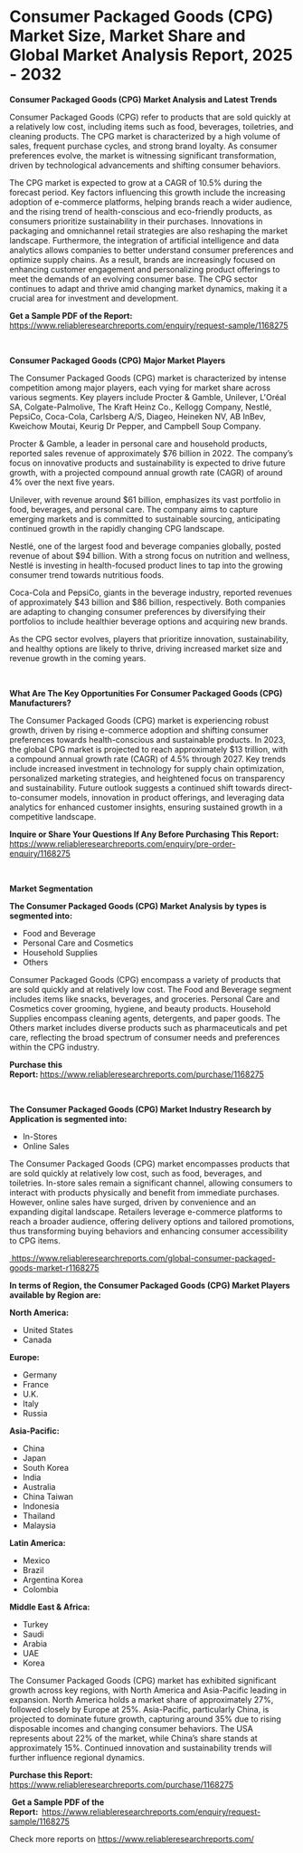 <p><h1>Consumer Packaged Goods (CPG) Market Size, Market Share and Global Market Analysis Report, 2025 - 2032</h1></p><p><strong>Consumer Packaged Goods (CPG) Market Analysis and Latest Trends</strong></p>
<p><p>Consumer Packaged Goods (CPG) refer to products that are sold quickly at a relatively low cost, including items such as food, beverages, toiletries, and cleaning products. The CPG market is characterized by a high volume of sales, frequent purchase cycles, and strong brand loyalty. As consumer preferences evolve, the market is witnessing significant transformation, driven by technological advancements and shifting consumer behaviors.</p><p>The CPG market is expected to grow at a CAGR of 10.5% during the forecast period. Key factors influencing this growth include the increasing adoption of e-commerce platforms, helping brands reach a wider audience, and the rising trend of health-conscious and eco-friendly products, as consumers prioritize sustainability in their purchases. Innovations in packaging and omnichannel retail strategies are also reshaping the market landscape. Furthermore, the integration of artificial intelligence and data analytics allows companies to better understand consumer preferences and optimize supply chains. As a result, brands are increasingly focused on enhancing customer engagement and personalizing product offerings to meet the demands of an evolving consumer base. The CPG sector continues to adapt and thrive amid changing market dynamics, making it a crucial area for investment and development.</p></p>
<p><strong>Get a Sample PDF of the Report:&nbsp;</strong> <a href="https://www.reliableresearchreports.com/enquiry/request-sample/1168275?utm_campaign=2216&utm_medium=2&utm_source=Github&utm_content=ia&utm_term=08032025&utm_id=consumer-packaged-goods-cpg">https://www.reliableresearchreports.com/enquiry/request-sample/1168275</a></p>
<p>&nbsp;</p>
<p><strong>Consumer Packaged Goods (CPG) Major Market Players</strong></p>
<p><p>The Consumer Packaged Goods (CPG) market is characterized by intense competition among major players, each vying for market share across various segments. Key players include Procter & Gamble, Unilever, L'Oréal SA, Colgate-Palmolive, The Kraft Heinz Co., Kellogg Company, Nestlé, PepsiCo, Coca-Cola, Carlsberg A/S, Diageo, Heineken NV, AB InBev, Kweichow Moutai, Keurig Dr Pepper, and Campbell Soup Company.</p><p>Procter & Gamble, a leader in personal care and household products, reported sales revenue of approximately $76 billion in 2022. The company’s focus on innovative products and sustainability is expected to drive future growth, with a projected compound annual growth rate (CAGR) of around 4% over the next five years.</p><p>Unilever, with revenue around $61 billion, emphasizes its vast portfolio in food, beverages, and personal care. The company aims to capture emerging markets and is committed to sustainable sourcing, anticipating continued growth in the rapidly changing CPG landscape.</p><p>Nestlé, one of the largest food and beverage companies globally, posted revenue of about $94 billion. With a strong focus on nutrition and wellness, Nestlé is investing in health-focused product lines to tap into the growing consumer trend towards nutritious foods.</p><p>Coca-Cola and PepsiCo, giants in the beverage industry, reported revenues of approximately $43 billion and $86 billion, respectively. Both companies are adapting to changing consumer preferences by diversifying their portfolios to include healthier beverage options and acquiring new brands.</p><p>As the CPG sector evolves, players that prioritize innovation, sustainability, and healthy options are likely to thrive, driving increased market size and revenue growth in the coming years.</p></p>
<p>&nbsp;</p>
<p><strong>What Are The Key Opportunities For Consumer Packaged Goods (CPG) Manufacturers?</strong></p>
<p><p>The Consumer Packaged Goods (CPG) market is experiencing robust growth, driven by rising e-commerce adoption and shifting consumer preferences towards health-conscious and sustainable products. In 2023, the global CPG market is projected to reach approximately $13 trillion, with a compound annual growth rate (CAGR) of 4.5% through 2027. Key trends include increased investment in technology for supply chain optimization, personalized marketing strategies, and heightened focus on transparency and sustainability. Future outlook suggests a continued shift towards direct-to-consumer models, innovation in product offerings, and leveraging data analytics for enhanced customer insights, ensuring sustained growth in a competitive landscape.</p></p>
<p><strong>Inquire or Share Your Questions If Any Before Purchasing This Report:</strong> <a href="https://www.reliableresearchreports.com/enquiry/pre-order-enquiry/1168275?utm_campaign=2216&utm_medium=2&utm_source=Github&utm_content=ia&utm_term=08032025&utm_id=consumer-packaged-goods-cpg">https://www.reliableresearchreports.com/enquiry/pre-order-enquiry/1168275</a></p>
<p>&nbsp;</p>
<p><strong>Market Segmentation</strong></p>
<p><strong>The Consumer Packaged Goods (CPG) Market Analysis by types is segmented into:</strong></p>
<p><ul><li>Food and Beverage</li><li>Personal Care and Cosmetics</li><li>Household Supplies</li><li>Others</li></ul></p>
<p><p>Consumer Packaged Goods (CPG) encompass a variety of products that are sold quickly and at relatively low cost. The Food and Beverage segment includes items like snacks, beverages, and groceries. Personal Care and Cosmetics cover grooming, hygiene, and beauty products. Household Supplies encompass cleaning agents, detergents, and paper goods. The Others market includes diverse products such as pharmaceuticals and pet care, reflecting the broad spectrum of consumer needs and preferences within the CPG industry.</p></p>
<p><strong>Purchase this Report:&nbsp;</strong><a href="https://www.reliableresearchreports.com/purchase/1168275?utm_campaign=2216&utm_medium=2&utm_source=Github&utm_content=ia&utm_term=08032025&utm_id=consumer-packaged-goods-cpg">https://www.reliableresearchreports.com/purchase/1168275</a></p>
<p>&nbsp;</p>
<p><strong>The Consumer Packaged Goods (CPG) Market Industry Research by Application is segmented into:</strong></p>
<p><ul><li>In-Stores</li><li>Online Sales</li></ul></p>
<p><p>The Consumer Packaged Goods (CPG) market encompasses products that are sold quickly at relatively low cost, such as food, beverages, and toiletries. In-store sales remain a significant channel, allowing consumers to interact with products physically and benefit from immediate purchases. However, online sales have surged, driven by convenience and an expanding digital landscape. Retailers leverage e-commerce platforms to reach a broader audience, offering delivery options and tailored promotions, thus transforming buying behaviors and enhancing consumer accessibility to CPG items.</p></p>
<p><a href="https://www.reliableresearchreports.com/global-consumer-packaged-goods-market-r1168275?utm_campaign=2216&utm_medium=2&utm_source=Github&utm_content=ia&utm_term=08032025&utm_id=consumer-packaged-goods-cpg">&nbsp;https://www.reliableresearchreports.com/global-consumer-packaged-goods-market-r1168275</a></p>
<p><strong>In terms of Region, the Consumer Packaged Goods (CPG) Market Players available by Region are:</strong></p>
<p>
    <p> <strong> North America: </strong>
        <ul>
            <li>United States</li>
            <li>Canada</li>
        </ul>
        </p> 
    <p> <strong> Europe: </strong>
        <ul>
            <li>Germany</li>
            <li>France</li>
            <li>U.K.</li>
            <li>Italy</li>
            <li>Russia</li>
        </ul>
        </p> 
    <p> <strong> Asia-Pacific: </strong>
        <ul>
            <li>China</li>
            <li>Japan</li>
            <li>South Korea</li>
            <li>India</li>
            <li>Australia</li>
            <li>China Taiwan</li>
            <li>Indonesia</li>
            <li>Thailand</li>
            <li>Malaysia</li>
        </ul>
        </p> 
    <p> <strong> Latin America: </strong>
        <ul>
            <li>Mexico</li>
            <li>Brazil</li>
            <li>Argentina Korea</li>
            <li>Colombia</li>
        </ul>
        </p> 
    <p> <strong> Middle East & Africa: </strong>
        <ul>
            <li>Turkey</li>
            <li>Saudi</li>
            <li>Arabia</li>
            <li>UAE</li>
            <li>Korea</li>
        </ul>
    </p>
    </p>
<p><p>The Consumer Packaged Goods (CPG) market has exhibited significant growth across key regions, with North America and Asia-Pacific leading in expansion. North America holds a market share of approximately 27%, followed closely by Europe at 25%. Asia-Pacific, particularly China, is projected to dominate future growth, capturing around 35% due to rising disposable incomes and changing consumer behaviors. The USA represents about 22% of the market, while China’s share stands at approximately 15%. Continued innovation and sustainability trends will further influence regional dynamics.</p></p>
<p><strong>Purchase this Report: </strong><a href="https://www.reliableresearchreports.com/purchase/1168275?utm_campaign=2216&utm_medium=2&utm_source=Github&utm_content=ia&utm_term=08032025&utm_id=consumer-packaged-goods-cpg">https://www.reliableresearchreports.com/purchase/1168275</a></p>
<p>&nbsp;<strong>Get a Sample PDF of the Report:&nbsp;&nbsp;</strong><a href="https://www.reliableresearchreports.com/enquiry/request-sample/1168275?utm_campaign=2216&utm_medium=2&utm_source=Github&utm_content=ia&utm_term=08032025&utm_id=consumer-packaged-goods-cpg">https://www.reliableresearchreports.com/enquiry/request-sample/1168275</a></p>
<p><strong></strong></p>
<p>Check more reports on <a href="https://www.reliableresearchreports.com/?utm_campaign=2216&utm_medium=2&utm_source=Github&utm_content=ia&utm_term=08032025&utm_id=consumer-packaged-goods-cpg">https://www.reliableresearchreports.com/</a></p>